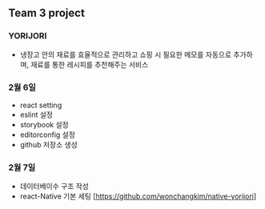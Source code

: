 ## Team 3 project

### YORIJORI
  - 냉장고 안의 재료를 효율적으로 관리하고 쇼핑 시 필요한 메모를 자동으로 추가하며, 재료를 통한 레시피를 추천해주는 서비스

### 2월 6일
  - react setting
  - eslint 설정
  - storybook 설정
  - editorconfig 설정
  - github 저장소 생성

### 2월 7일
  - 데이터베이수 구조 작성
  - react-Native 기본 세팅 [https://github.com/wonchangkim/native-yorijori]


